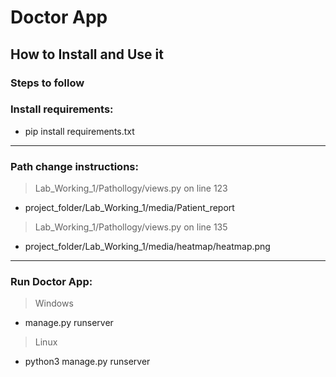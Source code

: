 # Doctor App
## How to Install and Use it
### Steps to follow

### Install requirements:
 - pip install requirements.txt
  
  ***
  ### Path change instructions:
> Lab_Working_1/Pathollogy/views.py on line 123
- project_folder/Lab_Working_1/media/Patient_report


> Lab_Working_1/Pathollogy/views.py on line 135
- project_folder/Lab_Working_1/media/heatmap/heatmap.png


***
 ### Run Doctor App:
  > Windows 
  - manage.py runserver
  
  > Linux
  - python3 manage.py runserver

